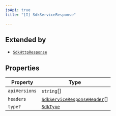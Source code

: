 ```yaml
---
jsApi: true
title: "[I] SdkServiceResponse"

---
```

## Extended by

- [`SdkHttpResponse`](SdkHttpResponse.md)

## Properties

| Property | Type |
| ------ | ------ |
| `apiVersions` | `string`[] |
| `headers` | [`SdkServiceResponseHeader`](SdkServiceResponseHeader.md)[] |
| `type?` | [`SdkType`](../type-aliases/SdkType.md) |
